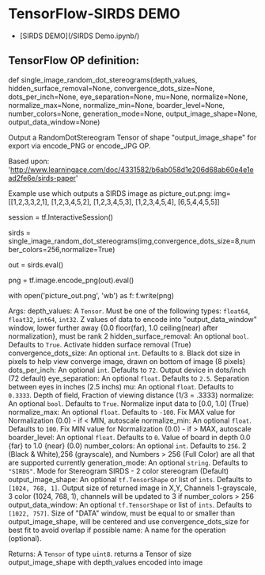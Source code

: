 # TensorFlow-SIRDS DEMO

- [SIRDS DEMO](/SIRDS Demo.ipynb/)

## TensorFlow OP definition:

def single_image_random_dot_stereograms(depth_values,
                                        hidden_surface_removal=None,
                                        convergence_dots_size=None,
                                        dots_per_inch=None,
                                        eye_separation=None, mu=None,
                                        normalize=None, normalize_max=None,
                                        normalize_min=None,
                                        boarder_level=None,
                                        number_colors=None,
                                        generation_mode=None,
                                        output_image_shape=None,
                                        output_data_window=None)

Output a RandomDotStereogram Tensor of shape "output_image_shape" for export via encode_PNG or encode_JPG OP.

  Based upon:
  'http://www.learningace.com/doc/4331582/b6ab058d1e206d68ab60e4e1ead2fe6e/sirds-paper'

  Example use which outputs a SIRDS image as picture_out.png:
  img=[[1,2,3,3,2,1],
       [1,2,3,4,5,2],
       [1,2,3,4,5,3],
       [1,2,3,4,5,4],
       [6,5,4,4,5,5]]

  session = tf.InteractiveSession()

  sirds = single_image_random_dot_stereograms(img,convergence_dots_size=8,number_colors=256,normalize=True)

  out = sirds.eval()

  png = tf.image.encode_png(out).eval()

  with open('picture_out.png', 'wb') as f:
      f.write(png)

  Args:
    depth_values: A `Tensor`. Must be one of the following types: `float64`, `float32`, `int64`, `int32`.
      Z values of data to encode into "output_data_window" window, lower further away {0.0 floor(far), 1.0 ceiling(near) after normalization}, must be rank 2
    hidden_surface_removal: An optional `bool`. Defaults to `True`.
      Activate hidden surface removal (True)
    convergence_dots_size: An optional `int`. Defaults to `8`.
      Black dot size in pixels to help view converge image, drawn on bottom of image (8 pixels)
    dots_per_inch: An optional `int`. Defaults to `72`.
      Output device in dots/inch (72 default)
    eye_separation: An optional `float`. Defaults to `2.5`.
      Separation between eyes in inches (2.5 inchs)
    mu: An optional `float`. Defaults to `0.3333`.
      Depth of field, Fraction of viewing distance (1/3 = .3333)
    normalize: An optional `bool`. Defaults to `True`.
      Normalize input data to [0.0, 1.0] (True)
    normalize_max: An optional `float`. Defaults to `-100`.
      Fix MAX value for Normalization (0.0) - if < MIN, autoscale
    normalize_min: An optional `float`. Defaults to `100`.
      Fix MIN value for Normalization (0.0) - if > MAX, autoscale
    boarder_level: An optional `float`. Defaults to `0`.
      Value of board in depth 0.0 {far} to 1.0 {near} (0.0)
    number_colors: An optional `int`. Defaults to `256`.
      2 (Black & White),256 (grayscale), and Numbers > 256 (Full Color) are all that are supported currently
    generation_mode: An optional `string`. Defaults to `"SIRDS"`.
      Mode for Stereogram
      SIRDS - 2 color stereogram (Default)
    output_image_shape: An optional `tf.TensorShape` or list of `ints`. Defaults to `[1024, 768, 1]`.
      Output size of returned image in X,Y, Channels 1-grayscale, 3 color (1024, 768, 1), channels will be updated to 3 if number_colors > 256
    output_data_window: An optional `tf.TensorShape` or list of `ints`. Defaults to `[1022, 757]`.
      Size of "DATA" window, must be equal to or smaller than output_image_shape, will be centered
      and use convergence_dots_size for best fit to avoid overlap if possible
    name: A name for the operation (optional).

  Returns:
    A `Tensor` of type `uint8`.
    returns a Tensor of size output_image_shape with depth_values encoded into image
